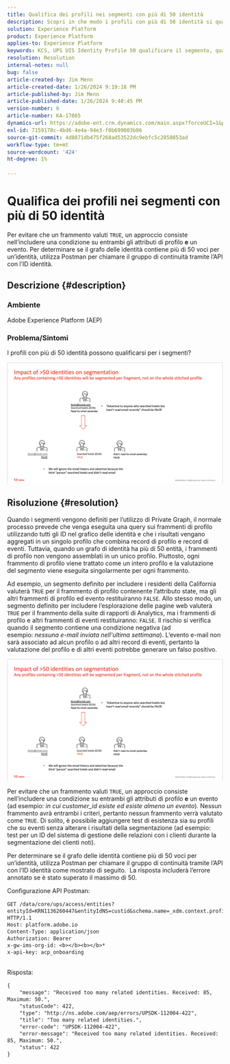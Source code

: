 ```yaml
---
title: Qualifica dei profili nei segmenti con più di 50 identità
description: Scopri in che modo i profili con più di 50 identità si qualificano per i segmenti Adobe Experience Platform.
solution: Experience Platform
product: Experience Platform
applies-to: Experience Platform
keywords: KCS, UPS UIS Identity Profile 50 qualificare il segmento, qualifica, Adobe Experience Platform, AEP, Come
resolution: Resolution
internal-notes: null
bug: false
article-created-by: Jim Menn
article-created-date: 1/26/2024 9:19:18 PM
article-published-by: Jim Menn
article-published-date: 1/26/2024 9:40:45 PM
version-number: 6
article-number: KA-17865
dynamics-url: https://adobe-ent.crm.dynamics.com/main.aspx?forceUCI=1&pagetype=entityrecord&etn=knowledgearticle&id=697b5c8d-90bc-ee11-a569-6045bd006268
exl-id: 7159178c-4bd6-4e4a-94e3-f0b699003b86
source-git-commit: 4d8871db475f268ad53522dc9ebfc5c2850853ad
workflow-type: tm+mt
source-wordcount: '424'
ht-degree: 1%

---
```


# Qualifica dei profili nei segmenti con più di 50 identità


Per evitare che un frammento valuti `TRUE`, un approccio consiste nell’includere una condizione su entrambi gli attributi di profilo <b>e</b> un evento. Per determinare se il grafo delle identità contiene più di 50 voci per un’identità, utilizza Postman per chiamare il gruppo di continuità tramite l’API con l’ID identità.

## Descrizione {#description}


### <b>Ambiente</b>

Adobe Experience Platform (AEP)



### <b>Problema/Sintomi</b>

I profili con più di 50 identità possono qualificarsi per i segmenti?



![](assets/___6a7b5c8d-90bc-ee11-a569-6045bd006268___.png)






## Risoluzione {#resolution}


Quando i segmenti vengono definiti per l’utilizzo di Private Graph, il normale processo prevede che venga eseguita una query sui frammenti di profilo utilizzando tutti gli ID nel grafico delle identità e che i risultati vengano aggregati in un singolo profilo che combina record di profilo e record di eventi. Tuttavia, quando un grafo di identità ha più di 50 entità, i frammenti di profilo non vengono assemblati in un unico profilo. Piuttosto, ogni frammento di profilo viene trattato come un intero profilo e la valutazione del segmento viene eseguita singolarmente per ogni frammento.

Ad esempio, un segmento definito per includere i residenti della California valuterà `TRUE` per il frammento di profilo contenente l’attributo state, ma gli altri frammenti di profilo ed evento restituiranno `FALSE`. Allo stesso modo, un segmento definito per includere l’esplorazione delle pagine web valuterà `TRUE` per il frammento della suite di rapporti di Analytics, ma i frammenti di profilo e altri frammenti di eventi restituiranno: `FALSE`. Il rischio si verifica quando il segmento contiene una condizione negativa (ad esempio: *nessuna e-mail inviata nell&#39;ultima settimana*). L’evento e-mail non sarà associato ad alcun profilo o ad altri record di eventi, pertanto la valutazione del profilo e di altri eventi potrebbe generare un falso positivo.

![](assets/6d02b7b2-cf7f-ec11-8d21-0022480aa950.png)

Per evitare che un frammento valuti `TRUE`, un approccio consiste nell’includere una condizione su entrambi gli attributi di profilo <b>e</b> un evento (ad esempio: *in cui customer_id esiste ed esiste almeno un evento*)*.* Nessun frammento avrà entrambi i criteri, pertanto nessun frammento verrà valutato come `TRUE`. Di solito, è possibile aggiungere test di esistenza sia su profili che su eventi senza alterare i risultati della segmentazione (ad esempio: test per un ID del sistema di gestione delle relazioni con i clienti durante la segmentazione dei clienti noti).

Per determinare se il grafo delle identità contiene più di 50 voci per un’identità, utilizza Postman per chiamare il gruppo di continuità tramite l’API con l’ID identità come mostrato di seguito.  La risposta includerà l’errore annotato se è stato superato il massimo di 50.

Configurazione API Postman:


```
GET /data/core/ups/access/entities?entityId=KRN1136260447&entityIdNS=custid&schema.name=_xdm.context.profile HTTP/1.1
Host: platform.adobe.io
Content-Type: application/json
Authorization: Bearer 
x-gw-ims-org-id: <b></b><b></b>*
x-api-key: acp_onboarding
```

<br>Risposta:<br>

```
{
    "message": "Received too many related identities. Received: 85, Maximum: 50.",
    "statusCode": 422,
    "type": "http://ns.adobe.com/aep/errors/UPSDK-112004-422",
    "title": "Too many related identities.",
    "error-code": "UPSDK-112004-422",
    "error-message": "Received too many related identities. Received: 85, Maximum: 50.",
    "status": 422
}
```
